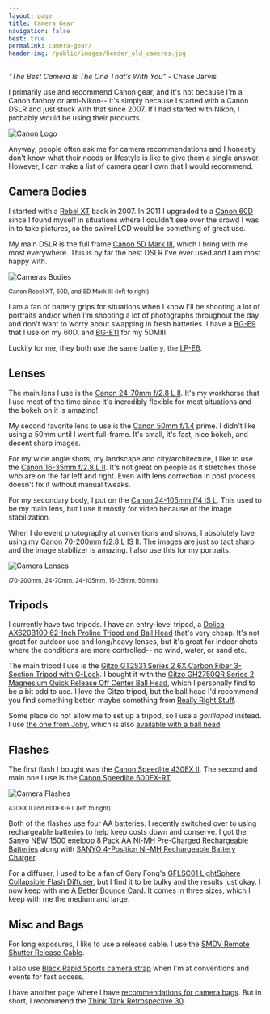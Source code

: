 ```yaml
---
layout: page
title: Camera Gear
navigation: false
best: true
permalink: camera-gear/
header-img: /public/images/header_old_cameras.jpg
---
```


*"The Best Camera Is The One That’s With You"* - Chase Jarvis

I primarily use and recommend Canon gear, and it's not because I'm a Canon fanboy or anti-Nikon-- it's simply because I started with a Canon DSLR and just stuck with that since 2007. If I had started with Nikon, I probably would be using their products.

![Canon Logo](http://2.bp.blogspot.com/-EIv-9wQd9oc/UuHlexyMb6I/AAAAAAABmCo/tAOpussPvEI/s600/canon-logo.jpg)

Anyway, people often ask me for camera recommendations and I honestly don't know what their needs or lifestyle is like to give them a single answer. However, I can make a list of camera gear I own that I would recommend.

## Camera Bodies

I started with a [Rebel XT](http://www.amazon.com/gp/product/B0007QKN22/ref=as_li_ss_tl?ie=UTF8&amp;camp=1789&amp;creative=390957&amp;creativeASIN=B0007QKN22&amp;linkCode=as2&amp;tag=sunpech-20) back in 2007. In 2011 I upgraded to a [Canon 60D](http://www.amazon.com/gp/product/B0040JHVCC/ref=as_li_ss_tl?ie=UTF8&amp;camp=1789&amp;creative=390957&amp;creativeASIN=B0040JHVCC&amp;linkCode=as2&amp;tag=sunpech-20) since I found myself in situations where I couldn't see over the crowd I was in to take pictures, so the swivel LCD would be something of great use.

My main DSLR is the full frame [Canon 5D Mark III](http://www.amazon.com/gp/product/B007FGYZFI/ref=as_li_ss_tl?ie=UTF8&amp;camp=1789&amp;creative=390957&amp;creativeASIN=B007FGYZFI&amp;linkCode=as2&amp;tag=sunpech-20), which I bring with me most everywhere. This is by far the best DSLR I've ever used and I am most happy with.

![Cameras Bodies](http://1.bp.blogspot.com/-QpZoHRN_zBw/U-f8Akb_h5I/AAAAAAABwqs/naV_KfVsBfg/s600/2014-08-10+at+15-59-45.jpg)

<small>Canon Rebel XT, 60D, and 5D Mark III (left to right)</small>

I am a fan of battery grips for situations when I know I'll be shooting a lot of portraits and/or when I'm shooting a lot of photographs throughout the day and don't want to worry about swapping in fresh batteries. I have a [BG-E9](http://www.amazon.com/gp/product/B00449NU3W/ref=as_li_ss_tl?ie=UTF8&amp;camp=1789&amp;creative=390957&amp;creativeASIN=B00449NU3W&amp;linkCode=as2&amp;tag=sunpech-20) that I use on my 60D, and [BG-E11](http://www.amazon.com/gp/product/B007FH1FZ0/ref=as_li_ss_tl?ie=UTF8&amp;camp=1789&amp;creative=390957&amp;creativeASIN=B007FH1FZ0&amp;linkCode=as2&amp;tag=sunpech-20) for my 5DMIII.

Luckily for me, they both use the same battery, the [LP-E6](http://www.amazon.com/gp/product/B001KELVS0/ref=as_li_ss_tl?ie=UTF8&amp;camp=1789&amp;creative=390957&amp;creativeASIN=B001KELVS0&amp;linkCode=as2&amp;tag=sunpech-20).

## Lenses

The main lens I use is the [Canon 24-70mm f/2.8 L II](http://www.amazon.com/gp/product/B0076BNK30/ref=as_li_ss_tl?ie=UTF8&amp;camp=1789&amp;creative=390957&amp;creativeASIN=B0076BNK30&amp;linkCode=as2&amp;tag=sunpech-20). It's my workhorse that I use most of the time since it's incredibly flexible for most situations and the bokeh on it is amazing!

My second favorite lens to use is the [Canon 50mm f/1.4](http://www.amazon.com/gp/product/B00009XVCZ/ref=as_li_ss_tl?ie=UTF8&amp;camp=1789&amp;creative=390957&amp;creativeASIN=B00009XVCZ&amp;linkCode=as2&amp;tag=sunpech-20) prime. I didn't like using a 50mm until I went full-frame. It's small, it's fast, nice bokeh, and decent sharp images.

For my wide angle shots, my landscape and city/architecture, I like to use the [Canon 16-35mm f/2.8 L II](http://www.amazon.com/gp/product/B000NP46K2/ref=as_li_ss_tl?ie=UTF8&amp;camp=1789&amp;creative=390957&amp;creativeASIN=B000NP46K2&amp;linkCode=as2&amp;tag=sunpech-20). It's not great on people as it stretches those who are on the far left and right. Even with lens correction in post process doesn't fix it without manual tweaks.

For my secondary body, I put on the [Canon 24-105mm f/4 IS L](http://www.amazon.com/gp/product/B000B84KAW/ref=as_li_ss_tl?ie=UTF8&camp=1789&creative=390957&creativeASIN=B000B84KAW&linkCode=as2&tag=sunpech-20). This used to be my main lens, but I use it mostly for video because of the image stabilization.

When I do event photography at conventions and shows, I absolutely love using my [Canon 70-200mm f/2.8 L IS II](http://www.amazon.com/gp/product/B0033PRWSW/ref=as_li_ss_tl?ie=UTF8&amp;camp=1789&amp;creative=390957&amp;creativeASIN=B0033PRWSW&amp;linkCode=as2&amp;tag=sunpech-20). The images are just so tact sharp and the image stabilizer is amazing. I also use this for my portraits.

![Camera Lenses](http://1.bp.blogspot.com/-UqAx1B2IRao/U-f-XpozWaI/AAAAAAABwrM/KVns8YN009Q/s600/2014-08-10+at+16-17-51.jpg)

<small>(70-200mm, 24-70mm, 24-105mm, 16-35mm, 50mm)</small>

## Tripods

I currently have two tripods. I have an entry-level tripod, a [Dolica AX620B100 62-Inch Proline Tripod and Ball Head](http://www.amazon.com/gp/product/B001D60LG8/ref=as_li_ss_tl?ie=UTF8&amp;camp=1789&amp;creative=390957&amp;creativeASIN=B001D60LG8&amp;linkCode=as2&amp;tag=sunpech-20) that's very cheap. It's not great for outdoor use and long/heavy lenses, but it's great for indoor shots where the conditions are more controlled-- no wind, water, or sand etc.

The main tripod I use is the [Gitzo GT2531 Series 2 6X Carbon Fiber 3-Section Tripod with G-Lock](http://www.amazon.com/gp/product/B001F0RNZ4/ref=as_li_ss_tl?ie=UTF8&amp;camp=1789&amp;creative=390957&amp;creativeASIN=B001F0RNZ4&amp;linkCode=as2&amp;tag=sunpech-20). I bought it with the [Gitzo GH2750QR Series 2 Magnesium Quick Release Off Center Ball Head](http://www.amazon.com/gp/product/B0013J02OQ/ref=as_li_ss_tl?ie=UTF8&amp;camp=1789&amp;creative=390957&amp;creativeASIN=B0013J02OQ&amp;linkCode=as2&amp;tag=sunpech-20), which I personally find to be a bit odd to use. I love the Gitzo tripod, but the ball head I'd recommend you find something better, maybe something from [Really Right Stuff](http://reallyrightstuff.com/).

Some place do not allow me to set up a tripod, so I use a *gorillapod* instead. I use [the one from Joby](http://www.amazon.com/gp/product/B000KFRSG4/ref=as_li_ss_tl?ie=UTF8&amp;camp=1789&amp;creative=390957&amp;creativeASIN=B000KFRSG4&amp;linkCode=as2&amp;tag=sunpech-20), which is also [available with a ball head](http://www.amazon.com/gp/product/B002FGTWOC/ref=as_li_ss_tl?ie=UTF8&amp;camp=1789&amp;creative=390957&amp;creativeASIN=B002FGTWOC&amp;linkCode=as2&amp;tag=sunpech-20).

## Flashes

The first flash I bought was the [Canon Speedlite 430EX II](http://www.amazon.com/gp/product/B001CCAISE/ref=as_li_ss_tl?ie=UTF8&amp;camp=1789&amp;creative=390957&amp;creativeASIN=B001CCAISE&amp;linkCode=as2&amp;tag=sunpech-20). The second and main one I use is the [Canon Speedlite 600EX-RT](http://www.amazon.com/gp/product/B007FH1KX2/ref=as_li_ss_tl?ie=UTF8&amp;camp=1789&amp;creative=390957&amp;creativeASIN=B007FH1KX2&amp;linkCode=as2&amp;tag=sunpech-20).

![Camera Flashes](http://3.bp.blogspot.com/-1z1zojdLyoA/U-f8QGWfFpI/AAAAAAABwq0/Mi8H0lBiiIw/s600/2014-08-10+at+16-01-17.jpg)

<small>430EX II and 600EX-RT (left to right)</small>

Both of the flashes use four AA batteries. I recently switched over to using rechargeable batteries to help keep costs down and conserve. I got the [Sanyo NEW 1500 eneloop 8 Pack AA Ni-MH Pre-Charged Rechargeable Batteries](http://www.amazon.com/gp/product/B004UG41XW/ref=as_li_ss_tl?ie=UTF8&amp;camp=1789&amp;creative=390957&amp;creativeASIN=B004UG41XW&amp;linkCode=as2&amp;tag=sunpech-20) along with [SANYO 4-Position Ni-MH Rechargeable Battery Charger](http://www.amazon.com/gp/product/B005ILYG5Q/ref=as_li_ss_tl?ie=UTF8&amp;camp=1789&amp;creative=390957&amp;creativeASIN=B005ILYG5Q&amp;linkCode=as2&amp;tag=sunpech-20).

For a diffuser, I used to be a fan of Gary Fong's [GFLSC01 LightSphere Collapsible Flash Diffuser](http://www.amazon.com/gp/product/B002T1OJZU/ref=as_li_ss_tl?ie=UTF8&amp;camp=1789&amp;creative=390957&amp;creativeASIN=B002T1OJZU&amp;linkCode=as2&amp;tag=sunpech-20), but I find it to be bulky and the results just okay. I now keep with me [A Better Bounce Card](http://www.amazon.com/gp/product/B00A1DUWKO/ref=as_li_ss_tl?ie=UTF8&amp;camp=1789&amp;creative=390957&amp;creativeASIN=B00A1DUWKO&amp;linkCode=as2&amp;tag=sunpech-20). It comes in three sizes, which I keep with me the medium and large.

## Misc and Bags

For long exposures, I like to use a release cable. I use the [SMDV Remote Shutter Release Cable](http://www.amazon.com/gp/product/B002KDS2BY/ref=as_li_ss_tl?ie=UTF8&amp;camp=1789&amp;creative=390957&amp;creativeASIN=B002KDS2BY&amp;linkCode=as2&amp;tag=sunpech-20).

I also use [Black Rapid Sports camera strap](http://www.amazon.com/gp/product/B005HWC6PI/ref=as_li_ss_tl?ie=UTF8&amp;camp=1789&amp;creative=390957&amp;creativeASIN=B005HWC6PI&amp;linkCode=as2&amp;tag=sunpech-20) when I'm at conventions and events for fast access.

I have another page where I have [recommendations for camera bags](/best/camera-bags/). But in short, I recommend the [Think Tank Retrospective 30](http://www.amazon.com/gp/product/B0039ZJ15I/ref=as_li_ss_tl?ie=UTF8&amp;camp=1789&amp;creative=390957&amp;creativeASIN=B0039ZJ15I&amp;linkCode=as2&amp;tag=sunpech-20).
